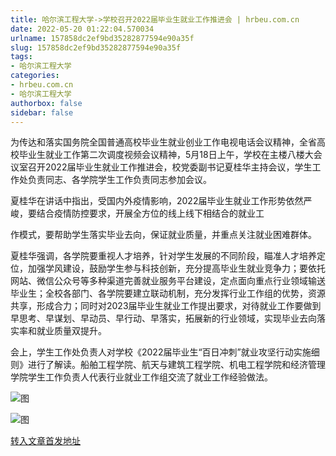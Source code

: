 ```yaml
---
title: 哈尔滨工程大学->学校召开2022届毕业生就业工作推进会 | hrbeu.com.cn
date: 2022-05-20 01:22:04.570034
urlname: 157858dc2ef9bd35282877594e90a35f
slug: 157858dc2ef9bd35282877594e90a35f
tags: 
- 哈尔滨工程大学
categories:
- hrbeu.com.cn
- 哈尔滨工程大学
authorbox: false
sidebar: false
---
```

为传达和落实国务院全国普通高校毕业生就业创业工作电视电话会议精神，全省高校毕业生就业工作第二次调度视频会议精神，5月18日上午，学校在主楼八楼大会议室召开2022届毕业生就业工作推进会，校党委副书记夏桂华主持会议，学生工作处负责同志、各学院学生工作负责同志参加会议。

夏桂华在讲话中指出，受国内外疫情影响，2022届毕业生就业工作形势依然严峻，要结合疫情防控要求，开展全方位的线上线下相结合的就业工
<!--more-->
作模式，要帮助学生落实毕业去向，保证就业质量，并重点关注就业困难群体。

夏桂华强调，各学院要重视人才培养，针对学生发展的不同阶段，瞄准人才培养定位，加强学风建设，鼓励学生参与科技创新，充分提高毕业生就业竞争力；要依托网站、微信公众号等多种渠道完善就业服务平台建设，定点面向重点行业领域输送毕业生；全校各部门、各学院要建立联动机制，充分发挥行业工作组的优势，资源共享，形成合力；同时对2023届毕业生就业工作提出要求，对待就业工作要做到早思考、早谋划、早动员、早行动、早落实，拓展新的行业领域，实现毕业去向落实率和就业质量双提升。

会上，学生工作处负责人对学校《2022届毕业生“百日冲刺”就业攻坚行动实施细则》进行了解读。船舶工程学院、航天与建筑工程学院、机电工程学院和经济管理学院学生工作负责人代表行业就业工作组交流了就业工作经验做法。

![图](http://gongxue.cn/__local/2/3F/17/2651AD539CFB320AE152DC25C94_DFCD2A23_18D7F.jpg)

![图](http://gongxue.cn/__local/3/95/65/DEBA7D318CF98FC95EB9E6BF865_2EC9B256_184C7.jpg)

[转入文章首发地址](http://gongxue.cn/info/1141/70926.htm)